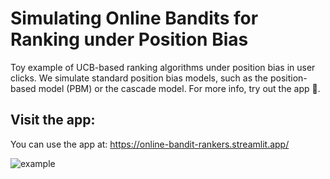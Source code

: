 # Simulating Online Bandits for Ranking under Position Bias
Toy example of UCB-based ranking algorithms under position bias in user clicks. We simulate standard position bias models, such as the position-based model (PBM) or the cascade model. For more info, try out the app 🚀.

## Visit the app:
You can use the app at: https://online-bandit-rankers.streamlit.app/

![example](https://github.com/philipphager/online-bandit-rankers/assets/9155371/4c86bda5-8ece-4be2-a5f0-1f3813ee58dd)

